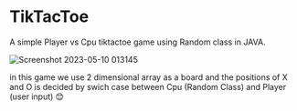 # TikTacToe
A simple Player vs Cpu tiktactoe game using Random class in JAVA.

![Screenshot 2023-05-10 013145](https://github.com/ShahrukhJ/TikTacToe/assets/117424128/cb5cf617-c905-49e7-8ddb-a824f326d1b6)

in this game we use 2 dimensional array as a board and the positions of X and O is 
decided by swich case between Cpu (Random Class) and Player (user input) 😊
